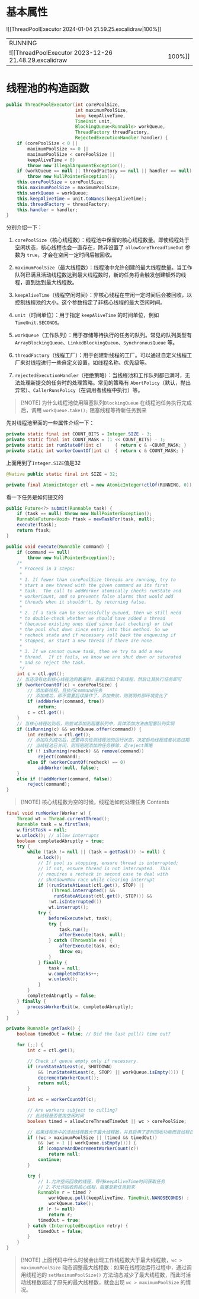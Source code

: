 # 基本属性

![[ThreadPoolExecutor 2024-01-04 21.59.25.excalidraw|100%]]

|         |     |
| ------- | --- |
| RUNNING |     |
![[ThreadPoolExecutor 2023-12-26 21.48.29.excalidraw|100%]]
# 线程池的构造函数
```java
public ThreadPoolExecutor(int corePoolSize,
						  int maximumPoolSize,
						  long keepAliveTime,
						  TimeUnit unit,
						  BlockingQueue<Runnable> workQueue,
						  ThreadFactory threadFactory,
						  RejectedExecutionHandler handler) {
	if (corePoolSize < 0 ||
		maximumPoolSize <= 0 ||
		maximumPoolSize < corePoolSize ||
		keepAliveTime < 0)
		throw new IllegalArgumentException();
	if (workQueue == null || threadFactory == null || handler == null)
		throw new NullPointerException();
	this.corePoolSize = corePoolSize;
	this.maximumPoolSize = maximumPoolSize;
	this.workQueue = workQueue;
	this.keepAliveTime = unit.toNanos(keepAliveTime);
	this.threadFactory = threadFactory;
	this.handler = handler;
}
```
分别介绍一下：
1. `corePoolSize`（核心线程数）：线程池中保留的核心线程数量。即使线程处于空闲状态，核心线程也会一直存在，除非设置了 `allowCoreThreadTimeOut` 参数为 `true`，才会在空闲一定时间后被回收。

2. `maximumPoolSize`（最大线程数）：线程池中允许创建的最大线程数量。当工作队列已满且活动线程数达到最大线程数时，新的任务将会触发创建额外的线程，直到达到最大线程数。

3. `keepAliveTime`（线程空闲时间）：非核心线程在空闲一定时间后会被回收，以控制线程池的大小。这个参数指定了非核心线程的最大空闲时间。

4. `unit`（时间单位）：用于指定 `keepAliveTime` 的时间单位，例如 `TimeUnit.SECONDS`。

5. `workQueue`（工作队列）：用于存储等待执行的任务的队列。常见的队列类型有 `ArrayBlockingQueue`、`LinkedBlockingQueue`、`SynchronousQueue` 等。

6. `threadFactory`（线程工厂）：用于创建新线程的工厂。可以通过自定义线程工厂来对线程进行一些自定义设置，如线程名称、优先级等。

7. `rejectedExecutionHandler`（拒绝策略）：当线程池和工作队列都已满时，无法处理新提交的任务时的处理策略。常见的策略有 `AbortPolicy`（默认，抛出异常）、`CallerRunsPolicy`（在调用者线程中执行）等。

> [!NOTE] 为什么线程池使用阻塞队列`BlockingQueue`
> 在线程池任务执行完成后，调用 `workQueue.take();` 阻塞线程等待新任务到来


先对线程池里面的一些属性介绍一下：
```java
private static final int COUNT_BITS = Integer.SIZE - 3;
private static final int COUNT_MASK = (1 << COUNT_BITS) - 1;
private static int runStateOf(int c)     { return c & ~COUNT_MASK; }
private static int workerCountOf(int c)  { return c & COUNT_MASK; }
```


上面用到了`Integer.SIZE`值是32
```java
@Native public static final int SIZE = 32;
```

```java
private final AtomicInteger ctl = new AtomicInteger(ctlOf(RUNNING, 0));
```

看一下任务是如何提交的
```java
public Future<?> submit(Runnable task) {
	if (task == null) throw new NullPointerException();
	RunnableFuture<Void> ftask = newTaskFor(task, null);
	execute(ftask);
	return ftask;
}

```

```java
public void execute(Runnable command) {
	if (command == null)
		throw new NullPointerException();
	/*
	 * Proceed in 3 steps:
	 *
	 * 1. If fewer than corePoolSize threads are running, try to
	 * start a new thread with the given command as its first
	 * task.  The call to addWorker atomically checks runState and
	 * workerCount, and so prevents false alarms that would add
	 * threads when it shouldn't, by returning false.
	 *
	 * 2. If a task can be successfully queued, then we still need
	 * to double-check whether we should have added a thread
	 * (because existing ones died since last checking) or that
	 * the pool shut down since entry into this method. So we
	 * recheck state and if necessary roll back the enqueuing if
	 * stopped, or start a new thread if there are none.
	 *
	 * 3. If we cannot queue task, then we try to add a new
	 * thread.  If it fails, we know we are shut down or saturated
	 * and so reject the task.
	 */
	int c = ctl.get();
	// 当还没有达到核心线程池的数量时，直接添加1个新线程，然后让其执行任务即可
	if (workerCountOf(c) < corePoolSize) {
		// 添加新线程，且执行command任务
		// 添加成功，即不需要后续操作了，添加失败，则说明外部环境变化了
		if (addWorker(command, true))
			return;
		c = ctl.get();
	}
	// 当核心线程达到后，则尝试添加到阻塞队列中，具体添加方法由阻塞队列实现
	if (isRunning(c) && workQueue.offer(command)) {
		int recheck = ctl.get();
		// 添加队列成功后，还要再次检测线程池的运行状态，决定启动线程或者状态过期
		// 当线程池已关闭，则将刚刚添加的任务移除，走reject策略
		if (! isRunning(recheck) && remove(command))
			reject(command);
		else if (workerCountOf(recheck) == 0)
			addWorker(null, false);
	}
	else if (!addWorker(command, false))
		reject(command);
}

```

> [!NOTE] 核心线程数为空的时候，线程池如何处理任务
> Contents


```java
final void runWorker(Worker w) {
	Thread wt = Thread.currentThread();
	Runnable task = w.firstTask;
	w.firstTask = null;
	w.unlock(); // allow interrupts
	boolean completedAbruptly = true;
	try {
		while (task != null || (task = getTask()) != null) {
			w.lock();
			// If pool is stopping, ensure thread is interrupted;
			// if not, ensure thread is not interrupted.  This
			// requires a recheck in second case to deal with
			// shutdownNow race while clearing interrupt
			if ((runStateAtLeast(ctl.get(), STOP) ||
				 (Thread.interrupted() &&
				  runStateAtLeast(ctl.get(), STOP))) &&
				!wt.isInterrupted())
				wt.interrupt();
			try {
				beforeExecute(wt, task);
				try {
					task.run();
					afterExecute(task, null);
				} catch (Throwable ex) {
					afterExecute(task, ex);
					throw ex;
				}
			} finally {
				task = null;
				w.completedTasks++;
				w.unlock();
			}
		}
		completedAbruptly = false;
	} finally {
		processWorkerExit(w, completedAbruptly);
	}
}
```

```java
private Runnable getTask() {
	boolean timedOut = false; // Did the last poll() time out?

	for (;;) {
		int c = ctl.get();

		// Check if queue empty only if necessary.
		if (runStateAtLeast(c, SHUTDOWN)
			&& (runStateAtLeast(c, STOP) || workQueue.isEmpty())) {
			decrementWorkerCount();
			return null;
		}

		int wc = workerCountOf(c);

		// Are workers subject to culling?
		// 此线程是否使用空闲时间
		boolean timed = allowCoreThreadTimeOut || wc > corePoolSize;

		// 如果线程池中的活动线程数大于最大线程数，并且启用了定时回收功能而且线程已经超过了空闲时间，或者线程池中的线程数大于 1 并且工作队列为空，那么就满足了执行线程回收的条件。 
		if ((wc > maximumPoolSize || (timed && timedOut))
			&& (wc > 1 || workQueue.isEmpty())) {
			if (compareAndDecrementWorkerCount(c))
				return null;
			continue;
		}

		try {
			// 1.允许空闲回收的线程，等待keepAliveTime时间获取任务
			// 2.不允许回收的核心线程，阻塞至新任务到来
			Runnable r = timed ?
				workQueue.poll(keepAliveTime, TimeUnit.NANOSECONDS) :
				workQueue.take();
			if (r != null)
				return r;
			timedOut = true;
		} catch (InterruptedException retry) {
			timedOut = false;
		}
	}
}

```


> [!NOTE] 上面代码中什么时候会出现工作线程数大于最大线程数，`wc > maximumPoolSize`
> 动态调整最大线程数：如果在线程池运行过程中，通过调用线程池的 `setMaximumPoolSize()` 方法动态减少了最大线程数，而此时活动线程数超过了原先的最大线程数，就会出现 `wc > maximumPoolSize` 的情况。
